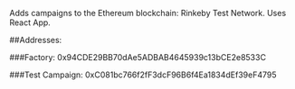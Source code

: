 Adds campaigns to the Ethereum blockchain: Rinkeby Test Network. 
Uses React App.

##Addresses:

###Factory: 
0x94CDE29BB70dAe5ADBAB4645939c13bCE2e8533C

###Test Campaign:
0xC081bc766f2fF3dcF96B6f4Ea1834dEf39eF4795
